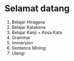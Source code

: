# Selamat datang 


1. Belajar Hiragana
2. Belajar Katakana 
3. Belajar Kanji + Kosa Kata
4. Grammar
5. Immersion 
6. Sentence Mining
7. Ulangi 
